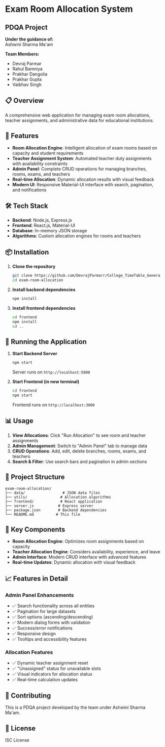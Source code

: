 # Exam Room Allocation System

## PDQA Project

**Under the guidance of:**  
Ashwini Sharma Ma'am

**Team Members:**  
- Devraj Parmar
- Rahul Bamniya
- Prakhar Dangolia
- Prakhar Gupta
- Vaibhav Singh

## 📋 Overview

A comprehensive web application for managing exam room allocations, teacher assignments, and administrative data for educational institutions.

## 🚀 Features

- **Room Allocation Engine**: Intelligent allocation of exam rooms based on capacity and student requirements
- **Teacher Assignment System**: Automated teacher duty assignments with availability constraints
- **Admin Panel**: Complete CRUD operations for managing branches, rooms, exams, and teachers
- **Real-time Allocation**: Dynamic allocation results with visual feedback
- **Modern UI**: Responsive Material-UI interface with search, pagination, and notifications

## 🛠️ Tech Stack

- **Backend**: Node.js, Express.js
- **Frontend**: React.js, Material-UI
- **Database**: In-memory JSON storage
- **Algorithms**: Custom allocation engines for rooms and teachers

## 📦 Installation

1. **Clone the repository**
   ```bash
   git clone https://github.com/DevrajParmarr/College_TimeTable_Generator.git
   cd exam-room-allocation
   ```

2. **Install backend dependencies**
   ```bash
   npm install
   ```

3. **Install frontend dependencies**
   ```bash
   cd frontend
   npm install
   cd ..
   ```

## 🚀 Running the Application

1. **Start Backend Server**
   ```bash
   npm start
   ```
   Server runs on `http://localhost:5000`

2. **Start Frontend (in new terminal)**
   ```bash
   cd frontend
   npm start
   ```
   Frontend runs on `http://localhost:3000`

## 📊 Usage

1. **View Allocations**: Click "Run Allocation" to see room and teacher assignments
2. **Admin Management**: Switch to "Admin Panel" tab to manage data
3. **CRUD Operations**: Add, edit, delete branches, rooms, exams, and teachers
4. **Search & Filter**: Use search bars and pagination in admin sections

## 📁 Project Structure

```
exam-room-allocation/
├── data/                 # JSON data files
├── utils/               # Allocation algorithms
├── frontend/            # React application
├── server.js           # Express server
├── package.json        # Backend dependencies
└── README.md          # This file
```

## 🎯 Key Components

- **Room Allocation Engine**: Optimizes room assignments based on capacity
- **Teacher Allocation Engine**: Considers availability, experience, and leave
- **Admin Interface**: Modern CRUD interface with advanced features
- **Real-time Updates**: Dynamic allocation with visual feedback

## 📈 Features in Detail

### Admin Panel Enhancements
- ✅ Search functionality across all entities
- ✅ Pagination for large datasets
- ✅ Sort options (ascending/descending)
- ✅ Modern dialog forms with validation
- ✅ Success/error notifications
- ✅ Responsive design
- ✅ Tooltips and accessibility features

### Allocation Features
- ✅ Dynamic teacher assignment reset
- ✅ "Unassigned" status for unavailable slots
- ✅ Visual indicators for allocation status
- ✅ Real-time calculation updates

## 🤝 Contributing

This is a PDQA project developed by the team under Ashwini Sharma Ma'am.

## 📄 License

ISC License